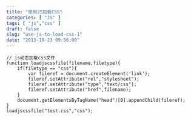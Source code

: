 ```yaml
---
title: "使用JS加载CSS"
categories: [ "JS" ]
tags: [ "js","css" ]
draft: false
slug: "use-js-to-load-css-1"
date: "2013-10-23 09:56:00"
---
```


    // js动态加载css文件
    function loadjscssfile(filename,filetype){
        if(filetype == "css"){
            var fileref = document.createElement('link');
            fileref.setAttribute("rel","stylesheet");
            fileref.setAttribute("type","text/css");
            fileref.setAttribute("href",filename);
        }
        document.getElementsByTagName("head")[0].appendChild(fileref);
    }
    loadjscssfile("test.css","css");